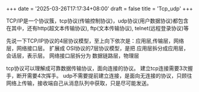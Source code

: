 +++
date = '2025-03-26T17:17:34+08:00'
draft = false
title = 'Tcp_udp'
+++


TCP/IP是一个协议簇，tcp协议(传输控制协议)，udp协议(用户数据协议)都包含在其中，还有http(超文本传输协议), ftp(文本传输协议), telnet(远程登录协议)等

先说一下TCP/IP协议的4层协议模型，至上向下依次是：应用层,传输层，网络层，网络接口层。 
扩展成 OSI协议的7层协议模型，是把 应用层拆分成应用层，会话层，表示层。 网络接口层拆分为 数据链路层，物理层

tcp协议可以理解成可靠数据传输协议，面向连接的协议。 建立tcp连接需要3次握手，断开需要4次挥手。
udp不需要提前建立连接，是面向无连接的协议，只顾往网络上传输，接收端自己从消息队列中获取，只是尽可能发送。

